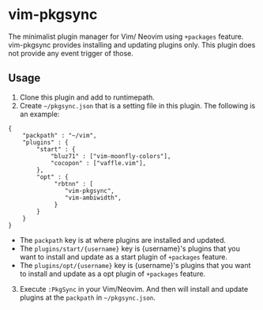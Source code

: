 
# vim-pkgsync

The minimalist plugin manager for Vim/ Neovim using `+packages` feature.
vim-pkgsync provides installing and updating plugins only.
This plugin does not provide any event trigger of those.

## Usage

1. Clone this plugin and add to runtimepath.
2. Create `~/pkgsync.json` that is a setting file in this plugin.
The following is an example:

```
{
    "packpath" : "~/vim",
    "plugins" : {
        "start" : {
            "bluz71" : ["vim-moonfly-colors"],
            "cocopon" : ["vaffle.vim"],
        },
        "opt" : {
             "rbtnn" : [
                "vim-pkgsync",
                "vim-ambiwidth",
             }
        }
    }
}
```

* The `packpath` key is at where plugins are installed and updated.
* The `plugins/start/{username}` key is {username}'s plugins that you want to install and update as a start plugin of `+packages` feature.
* The `plugins/opt/{username}` key is {username}'s plugins that you want to install and update as a opt plugin of `+packages` feature.

3. Execute `:PkgSync` in your Vim/Neovim. And then will install and update plugins at the `packpath` in `~/pkgsync.json`.
